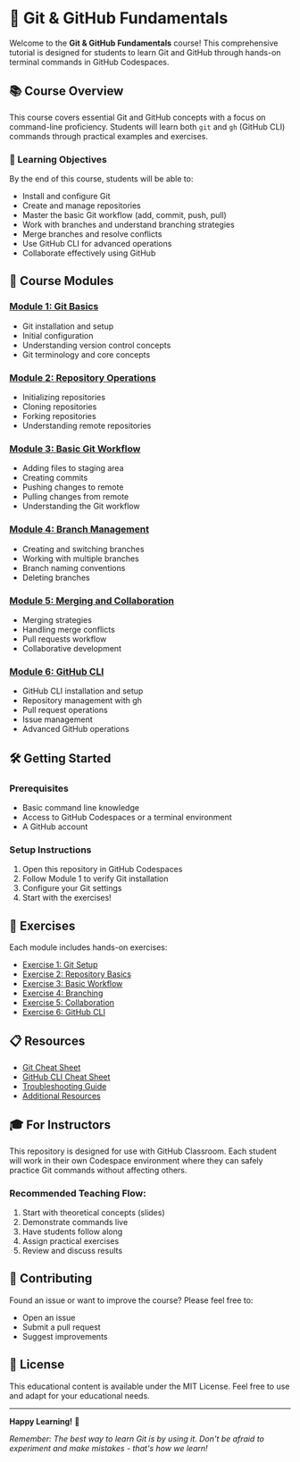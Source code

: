 # 🚀 Git & GitHub Fundamentals

Welcome to the **Git & GitHub Fundamentals** course! This comprehensive tutorial is designed for students to learn Git and GitHub through hands-on terminal commands in GitHub Codespaces.

## 📚 Course Overview

This course covers essential Git and GitHub concepts with a focus on command-line proficiency. Students will learn both `git` and `gh` (GitHub CLI) commands through practical examples and exercises.

### 🎯 Learning Objectives

By the end of this course, students will be able to:
- Install and configure Git
- Create and manage repositories
- Master the basic Git workflow (add, commit, push, pull)
- Work with branches and understand branching strategies
- Merge branches and resolve conflicts
- Use GitHub CLI for advanced operations
- Collaborate effectively using GitHub

## 📖 Course Modules

### [Module 1: Git Basics](./slides/01-git-basics.md)
- Git installation and setup
- Initial configuration
- Understanding version control concepts
- Git terminology and core concepts

### [Module 2: Repository Operations](./slides/02-repository-operations.md)
- Initializing repositories
- Cloning repositories
- Forking repositories
- Understanding remote repositories

### [Module 3: Basic Git Workflow](./slides/03-basic-workflow.md)
- Adding files to staging area
- Creating commits
- Pushing changes to remote
- Pulling changes from remote
- Understanding the Git workflow

### [Module 4: Branch Management](./slides/04-branch-management.md)
- Creating and switching branches
- Working with multiple branches
- Branch naming conventions
- Deleting branches

### [Module 5: Merging and Collaboration](./slides/05-merging-collaboration.md)
- Merging strategies
- Handling merge conflicts
- Pull requests workflow
- Collaborative development

### [Module 6: GitHub CLI](./slides/06-github-cli.md)
- GitHub CLI installation and setup
- Repository management with gh
- Pull request operations
- Issue management
- Advanced GitHub operations

## 🛠️ Getting Started

### Prerequisites
- Basic command line knowledge
- Access to GitHub Codespaces or a terminal environment
- A GitHub account

### Setup Instructions
1. Open this repository in GitHub Codespaces
2. Follow Module 1 to verify Git installation
3. Configure your Git settings
4. Start with the exercises!

## 📝 Exercises

Each module includes hands-on exercises:
- [Exercise 1: Git Setup](./exercises/exercise-01.md)
- [Exercise 2: Repository Basics](./exercises/exercise-02.md)
- [Exercise 3: Basic Workflow](./exercises/exercise-03.md)
- [Exercise 4: Branching](./exercises/exercise-04.md)
- [Exercise 5: Collaboration](./exercises/exercise-05.md)
- [Exercise 6: GitHub CLI](./exercises/exercise-06.md)

## 📋 Resources

- [Git Cheat Sheet](./resources/git-cheat-sheet.md)
- [GitHub CLI Cheat Sheet](./resources/gh-cheat-sheet.md)
- [Troubleshooting Guide](./resources/troubleshooting.md)
- [Additional Resources](./resources/additional-resources.md)

## 🎓 For Instructors

This repository is designed for use with GitHub Classroom. Each student will work in their own Codespace environment where they can safely practice Git commands without affecting others.

### Recommended Teaching Flow:
1. Start with theoretical concepts (slides)
2. Demonstrate commands live
3. Have students follow along
4. Assign practical exercises
5. Review and discuss results

## 🤝 Contributing

Found an issue or want to improve the course? Please feel free to:
- Open an issue
- Submit a pull request
- Suggest improvements

## 📄 License

This educational content is available under the MIT License. Feel free to use and adapt for your educational needs.

---

**Happy Learning!** 🎉

*Remember: The best way to learn Git is by using it. Don't be afraid to experiment and make mistakes - that's how we learn!*
